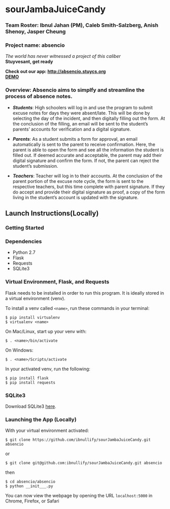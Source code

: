 # sourJambaJuiceCandy
### Team Roster: Ibnul Jahan (PM), Caleb Smith-Salzberg, Anish Shenoy, Jasper Cheung
### Project name: absencio

*The world has never witnessed a project of this caliber* <br>
**Stuyvesant, get ready** 

**Check out our app: http://absencio.stuycs.org** <br>
**[DEMO](absencio/absencio.mp4)**

### Overview: Absencio aims to simplfy and streamline the process of absence notes. 
* ***Students***:
High schoolers will log in and use the program to submit excuse notes for days they were absent/late. This
will be done by selecting the day of the incident, and then digitally filling out the form. At the
conclusion of the filling, an email will be sent to the student’s parents’ accounts for verification
and a digital signature.
*  ***Parents***:
As a student submits a form for approval, an email automatically is sent to the parent to receive confirmation. Here, the
parent is able to open the form and see all the information the student is filled out. If deemed
accurate and acceptable, the parent may add their digital signature and confirm the form. If not, the parent can reject the student’s submission.

*  ***Teachers***:
Teacher will log in to their accounts. At the conclusion of the parent portion of the excuse note cycle, the form is sent to the respective teachers, but this time complete with parent signature. If they do accept and provide their
digital signature as proof, a copy of the form living in the student’s account is updated with the
signature.

## Launch Instructions(Locally)
### Getting Started
### Dependencies
* Python 2.7
* Flask
* Requests
* SQLite3

### Virtual Environment, Flask, and Requests
Flask needs to be installed in order to run this program. It is ideally stored in a virtual environment (venv).

To install a venv called `<name>`, run these commands in your terminal:
```
$ pip install virtualenv
$ virtualenv <name>
```
On Mac/Linux, start up your venv with:
```
$ . <name>/bin/activate
```
On Windows:
```
$ . <name>/Scripts/activate
```
In your activated venv, run the following:
```
$ pip install flask
$ pip install requests
```
### SQLite3
Download SQLite3 [here](https://www.sqlite.org/download.html).

### Launching the App (Locally)
With your virtual environment activated:
```
$ git clone https://github.com/ibnullify/sourJambaJuiceCandy.git absencio 
```
or
```
$ git clone git@github.com:ibnullify/sourJambaJuiceCandy.git absencio
```
then
```
$ cd absencio/absencio
$ python __init___.py
```
You can now view the webpage by opening the URL `localhost:5000` in Chrome, Firefox, or Safari

